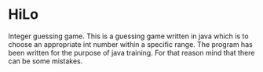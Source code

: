 # HiLo
Integer guessing game.
This is a guessing game written in java which is to choose an appropriate int number within a specific range. The program has been written for the purpose of java training. For that reason mind that there can be some mistakes.
